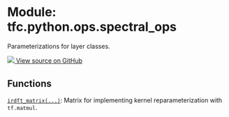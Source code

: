 <div itemscope itemtype="http://developers.google.com/ReferenceObject">
<meta itemprop="name" content="tfc.python.ops.spectral_ops" />
<meta itemprop="path" content="Stable" />
</div>

# Module: tfc.python.ops.spectral_ops

Parameterizations for layer classes.




<table class="tfo-github-link" align="left">
<a target="_blank" href="https://github.com/tensorflow/compression/tree/master/tensorflow_compression/python/ops/spectral_ops.py">
  <img src="https://www.tensorflow.org/images/GitHub-Mark-32px.png" />
  View source on GitHub
</a>
</table>

<!-- Placeholder for "Used in" -->


## Functions

[`irdft_matrix(...)`](../../../tfc/irdft_matrix.md): Matrix for implementing kernel reparameterization with `tf.matmul`.

